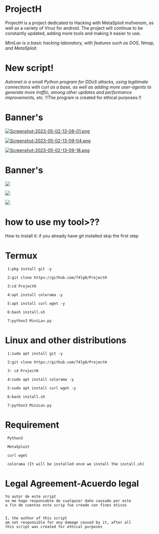 # ProjectH
ProjectH is a project dedicated to Hacking with MetaSploit msfvenom, as well as a variety of Viruz for android. 
The project will continue to be constantly updated, adding more tools and making it easier to use.

*MiniLav is a basic hacking laboratory, with features such as DOS, Nmap, and MetaSploit.*
# New script!
*Astronet is a small Python program for DDoS attacks, using legitimate connections with curl as a base, as well as adding more user-agents to generate more traffic, among other updates and performance improvements, etc.*
!!The program is created for ethical purposes.!!
# Banner's
[![Screenshot-2023-05-02-13-08-01.png](https://i.postimg.cc/3JqmrVvS/Screenshot-2023-05-02-13-08-01.png)](https://postimg.cc/56w6nPpL)

[![Screenshot-2023-05-02-13-09-04.png](https://i.postimg.cc/nLrLshfq/Screenshot-2023-05-02-13-09-04.png)](https://postimg.cc/7Cv4dD6L)

[![Screenshot-2023-05-02-13-09-18.png](https://i.postimg.cc/vZHYjZBC/Screenshot-2023-05-02-13-09-18.png)](https://postimg.cc/zV6YH5Tk)

# Banner's
![](https://i.postimg.cc/NMBVm0dy/IMG-20221219-142031.jpg)

![](https://i.postimg.cc/ZqZjDMp2/IMG-20221219-142052.jpg)

![](https://i.postimg.cc/W1KqdFbn/IMG-20221219-142111.jpg)
# how to use my tool>??
How to install it: 
if you already have git installed skip the first step
 # Termux
     1:pkg install git -y
   
     2:git clone https://github.com/74lg0/ProjectH
     
     3:cd ProjectH
      
     4:apt install colorama -y 
     
     5:apt install curl wget -y
     
     6:bash install.sh
     
     7:python3 MiniLav.py
     
# Linux and other distributions
     1:sudo apt install git -y
     
     2:git clone https://github.com/74lg0/ProjectH
     
     3: cd ProjectH
     
     4:sudo apt install colorama -y
     
     5:sudo apt install curl wget -y
     
     6:bash install.sh
     
     7:python3 MiniLav.py
     
# Requirement
     
     Python3
     
     MetaSploit
     
     curl wget
     
     colorama (It will be installed once we install the install.sh)
     
     
# Legal Agreement-Acuerdo legal
    Yo autor de este script
    no me hago responsable de cualquier daño causado por este
    a fin de cuentas este scrip fue creado con fines eticos
    
    
    I, the author of this script
    am not responsible for any damage caused by it, after all 
    this script was created for ethical purposes
